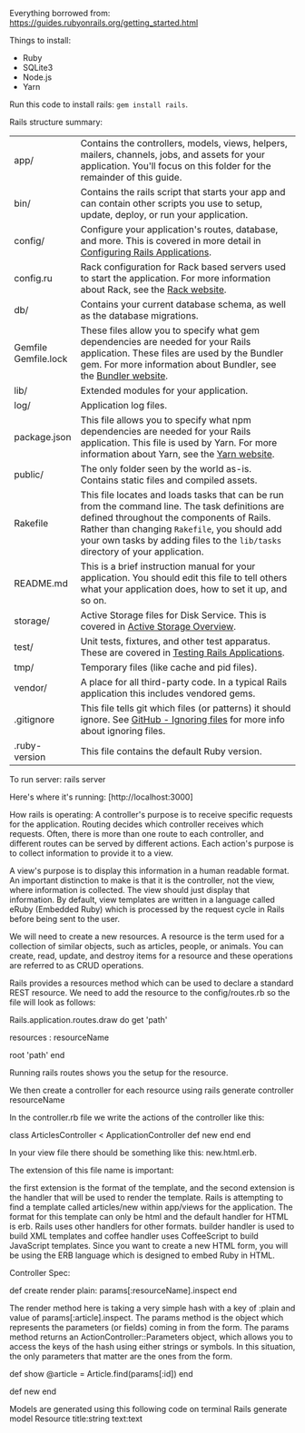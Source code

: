 Everything borrowed from: https://guides.rubyonrails.org/getting_started.html

Things to install:

<ul>
<li>Ruby</li>
<li>SQLite3</li>
<li>Node.js</li>
<li>Yarn</li>
</ul>

Run this code to install rails:
<code>gem install rails</code>.

Rails structure summary:

<table>
<tbody>
<tr>
<td>app/</td>
<td>Contains the controllers, models, views, helpers, mailers, channels, jobs, and assets for your application. You'll focus on this folder for the remainder of this guide.</td>
</tr>
<tr>
<td>bin/</td>
<td>Contains the rails script that starts your app and can contain other scripts you use to setup, update, deploy, or run your application.</td>
</tr>
<tr>
<td>config/</td>
<td>Configure your application's routes, database, and more. This is covered in more detail in <a href="configuring.html">Configuring Rails Applications</a>.</td>
</tr>
<tr>
<td>config.ru</td>
<td>Rack configuration for Rack based servers used to start the application. For more information about Rack, see the <a href="https://rack.github.io/">Rack website</a>.</td>
</tr>
<tr>
<td>db/</td>
<td>Contains your current database schema, as well as the database migrations.</td>
</tr>
<tr>
<td>Gemfile<br>Gemfile.lock</td>
<td>These files allow you to specify what gem dependencies are needed for your Rails application. These files are used by the Bundler gem. For more information about Bundler, see the <a href="https://bundler.io">Bundler website</a>.</td>
</tr>
<tr>
<td>lib/</td>
<td>Extended modules for your application.</td>
</tr>
<tr>
<td>log/</td>
<td>Application log files.</td>
</tr>
<tr>
<td>package.json</td>
<td>This file allows you to specify what npm dependencies are needed for your Rails application. This file is used by Yarn. For more information about Yarn, see the <a href="https://yarnpkg.com/lang/en/">Yarn website</a>.</td>
</tr>
<tr>
<td>public/</td>
<td>The only folder seen by the world as-is. Contains static files and compiled assets.</td>
</tr>
<tr>
<td>Rakefile</td>
<td>This file locates and loads tasks that can be run from the command line. The task definitions are defined throughout the components of Rails. Rather than changing <code>Rakefile</code>, you should add your own tasks by adding files to the <code>lib/tasks</code> directory of your application.</td>
</tr>
<tr>
<td>README.md</td>
<td>This is a brief instruction manual for your application. You should edit this file to tell others what your application does, how to set it up, and so on.</td>
</tr>
<tr>
<td>storage/</td>
<td>Active Storage files for Disk Service. This is covered in <a href="active_storage_overview.html">Active Storage Overview</a>.</td>
</tr>
<tr>
<td>test/</td>
<td>Unit tests, fixtures, and other test apparatus. These are covered in <a href="testing.html">Testing Rails Applications</a>.</td>
</tr>
<tr>
<td>tmp/</td>
<td>Temporary files (like cache and pid files).</td>
</tr>
<tr>
<td>vendor/</td>
<td>A place for all third-party code. In a typical Rails application this includes vendored gems.</td>
</tr>
<tr>
<td>.gitignore</td>
<td>This file tells git which files (or patterns) it should ignore. See <a href="https://help.github.com/articles/ignoring-files">GitHub - Ignoring files</a> for more info about ignoring files.</td>
</tr>
<tr>
<td>.ruby-version</td>
<td>This file contains the default Ruby version.</td>
</tr>
</tbody>
  </table>
  
  To run server:
  <nano>rails server</nano>
  
  Here's where it's running: [http://localhost:3000]
  
  How rails is operating:
  A controller's purpose is to receive specific requests for the application. Routing decides which controller receives which requests. Often, there is more than
  one route to each controller, and different routes can be served by different actions. Each action's purpose is to collect information to provide it to a view.
  
  A view's purpose is to display this information in a human readable format. An important distinction to make is that it is the controller, not the view, where information is collected. The view should just display that information. By default, view templates are written in a language called eRuby (Embedded Ruby) which is processed by the request cycle in Rails before being sent to the user.
  
  We will need to create a new resources. A resource is the term used for a collection of similar objects, such as articles, people, or animals. You can create,
  read, update, and destroy items for a resource and these operations are referred to as CRUD operations.

Rails provides a resources method which can be used to declare a standard REST resource. We need to add the resource to the config/routes.rb so the file will look as follows:

<nano>Rails.application.routes.draw do
  get 'path'
 
  resources : resourceName
 
  root 'path'
end </nano>

Running <nano>rails routes </nano> shows you the setup for the resource. 

We then create a controller for each resource using <nano> rails generate controller resourceName</nano>

In the controller.rb file we write the actions of the controller like this:

<nano>
class ArticlesController < ApplicationController
  def new
  end
end</nano>
  
  In your view file there should be something like this: new.html.erb. 
  
  The extension of this file name is important: 
  
  the first extension is the format of the template, and the second extension is the handler that will be used to render the template. Rails is attempting to find a template called articles/new within app/views for the application. The format for this template can only be html and the default handler for HTML is erb. Rails uses other handlers for other formats. builder handler is used to build XML templates and coffee handler uses CoffeeScript to build JavaScript templates. Since you want to create a new HTML form, you will be using the ERB language which is designed to embed Ruby in HTML.
  
 

Controller Spec:

<nano>
def create
  render plain: params[:resourceName].inspect
end
</nano>

The render method here is taking a very simple hash with a key of :plain and value of params[:article].inspect. The params method is the object which represents the parameters (or fields) coming in from the form. The params method returns an ActionController::Parameters object, which allows you to access the keys of the hash using either strings or symbols. In this situation, the only parameters that matter are the ones from the form.

<nano> def show
  @article = Article.find(params[:id])
  end
 
  def new
  end</nano>
  
  
Models are generated using this following code on terminal
<nano>Rails generate model Resource title:string text:text</nano>


  
